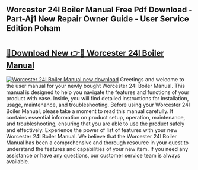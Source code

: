 ## Worcester 24I Boiler Manual Free Pdf Download - Part-Aj1 New Repair Owner Guide - User Service Edition Poham

# <h2><a href="http://cf21866.oget.top/?id=Worcester+24I+Boiler+Manual">🔗Download New 👉🔴 Worcester 24I Boiler Manual</a></h2>

[![Worcester 24I Boiler Manual new download](https://i.imgur.com/5g1atiW.png)](http://cf21866.oget.top/?id=Worcester+24I+Boiler+Manual)
Greetings and welcome to the user manual for your newly bought Worcester 24I Boiler Manual. This manual is designed to help you navigate the features and functions of your product with ease. Inside, you will find detailed instructions for installation, usage, maintenance, and troubleshooting. Before using your Worcester 24I Boiler Manual, please take a moment to read this manual carefully. It contains essential information on product setup, operation, maintenance, and troubleshooting, ensuring that you are able to use the product safely and effectively. Experience the power of list of features with your new Worcester 24I Boiler Manual. We believe that the Worcester 24I Boiler Manual has been a comprehensive and thorough resource in your quest to understand the features and capabilities of your new item. If you need any assistance or have any questions, our customer service team is always available.
